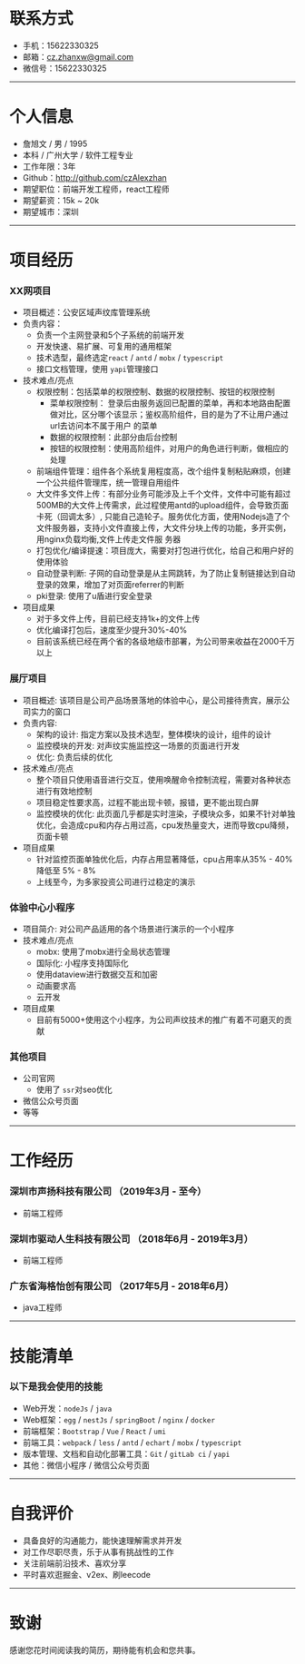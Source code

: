 # 联系方式

- 手机：15622330325
- 邮箱：cz.zhanxw@gmail.com
- 微信号：15622330325

---

# 个人信息

- 詹旭文 / 男 / 1995
- 本科 / 广州大学 / 软件工程专业
- 工作年限：3年
- Github：http://github.com/czAlexzhan
- 期望职位：前端开发工程师，react工程师
- 期望薪资：15k ~ 20k
- 期望城市：深圳

---

# 项目经历

### XX网项目 
- 项目概述：公安区域声纹库管理系统
- 负责内容：
  - 负责一个主网登录和5个子系统的前端开发
  - 开发快速、易扩展、可复用的通用框架
  - 技术选型，最终选定`react` / `antd` / `mobx` / `typescript`
  - 接口文档管理，使用 `yapi`管理接口
- 技术难点/亮点
  - 权限控制：包括菜单的权限控制、数据的权限控制、按钮的权限控制
    - 菜单权限控制： 登录后由服务返回已配置的菜单，再和本地路由配置做对比，区分哪个该显示；鉴权高阶组件，目的是为了不让用户通过url去访问本不属于用户       的菜单
    - 数据的权限控制：此部分由后台控制
    - 按钮的权限控制：使用高阶组件，对用户的角色进行判断，做相应的处理
  - 前端组件管理：组件各个系统复用程度高，改个组件复制粘贴麻烦，创建一个公共组件管理库，统一管理自用组件
  - 大文件多文件上传：有部分业务可能涉及上千个文件，文件中可能有超过500MB的大文件上传需求，此过程使用antd的upload组件，会导致页面卡死（回调太多）,     只能自己造轮子。服务优化方面，使用Nodejs造了个文件服务器，支持小文件直接上传，大文件分块上传的功能，多开实例，用nginx负载均衡,文件上传走文件服     务器
  - 打包优化/编译提速：项目庞大，需要对打包进行优化，给自己和用户好的使用体验
  - 自动登录判断: 子网的自动登录是从主网跳转，为了防止复制链接达到自动登录的效果，增加了对页面referrer的判断
  - pki登录: 使用了u盾进行安全登录
- 项目成果
  - 对于多文件上传，目前已经支持1k+的文件上传
  - 优化编译打包后，速度至少提升30%-40%
  - 目前该系统已经在两个省的各级地级市部署，为公司带来收益在2000千万以上
### 展厅项目
- 项目概述: 该项目是公司产品场景落地的体验中心，是公司接待贵宾，展示公司实力的窗口
- 负责内容:
  - 架构的设计: 指定方案以及技术选型，整体模块的设计，组件的设计
  - 监控模块的开发: 对声纹实施监控这一场景的页面进行开发
  - 优化: 负责后续的优化
- 技术难点/亮点
  - 整个项目只使用语音进行交互，使用唤醒命令控制流程，需要对各种状态进行有效地控制
  - 项目稳定性要求高，过程不能出现卡顿，报错，更不能出现白屏
  - 监控模块的优化: 此页面几乎都是实时渲染，子模块众多，如果不针对单独优化，会造成cpu和内存占用过高，cpu发热量变大，进而导致cpu降频，页面卡顿
- 项目成果
  - 针对监控页面单独优化后，内存占用显著降低，cpu占用率从35% - 40% 降低至 5% - 8%
  - 上线至今，为多家投资公司进行过稳定的演示
### 体验中心小程序
- 项目简介: 对公司产品适用的各个场景进行演示的一个小程序
- 技术难点/亮点
  - mobx: 使用了mobx进行全局状态管理
  - 国际化: 小程序支持国际化
  - 使用dataview进行数据交互和加密
  - 动画要求高
  - 云开发
- 项目成果
  - 目前有5000+使用这个小程序，为公司声纹技术的推广有着不可磨灭的贡献
### 其他项目
- 公司官网
  - 使用了 `ssr`对seo优化
- 微信公众号页面
- 等等
---
# 工作经历

### 深圳市声扬科技有限公司     （2019年3月 - 至今）
- 前端工程师

### 深圳市驱动人生科技有限公司   （2018年6月 - 2019年3月）
- 前端工程师

### 广东省海格怡创有限公司    （2017年5月 - 2018年6月）
- java工程师



---



# 技能清单

### 以下是我会使用的技能

- Web开发：`nodeJs`  / `java`
- Web框架：`egg` / `nestJs` / `springBoot` / `nginx` / `docker`
- 前端框架：`Bootstrap` / `Vue` / `React` / `umi`
- 前端工具：`webpack` / `less` /  `antd` / `echart`  / `mobx` / `typescript`
- 版本管理、文档和自动化部署工具：`Git` / `gitLab ci` / `yapi`
- 其他：微信小程序 / 微信公众号页面

---

# 自我评价

- 具备良好的沟通能力，能快速理解需求并开发
- 对工作尽职尽责，乐于从事有挑战性的工作
- 关注前端前沿技术、喜欢分享
- 平时喜欢逛掘金、v2ex、刷leecode

---

# 致谢

感谢您花时间阅读我的简历，期待能有机会和您共事。


